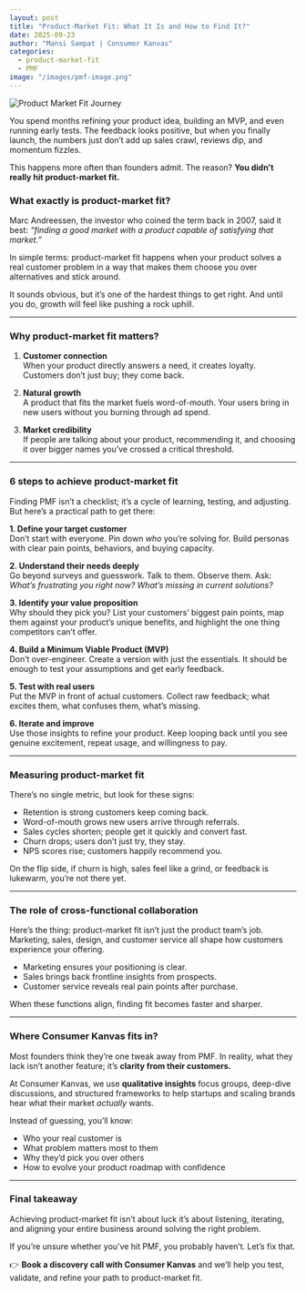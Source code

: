 ```yaml
---
layout: post
title: "Product-Market Fit: What It Is and How to Find It?"
date: 2025-09-23
author: "Mansi Sampat | Consumer Kanvas"
categories: 
  - product-market-fit
  - PMF
image: "/images/pmf-image.png"
---
```


![Product Market Fit Journey](/images/pmf-image.png)


You spend months refining your product idea, building an MVP, and even running early tests. The feedback looks positive, but when you finally launch, the numbers just don’t add up sales crawl, reviews dip, and momentum fizzles.  

This happens more often than founders admit. The reason? **You didn’t really hit product-market fit.**

### What exactly is product-market fit?

Marc Andreessen, the investor who coined the term back in 2007, said it best: *“finding a good market with a product capable of satisfying that market.”*  

In simple terms: product-market fit happens when your product solves a real customer problem in a way that makes them choose you over alternatives and stick around.  

It sounds obvious, but it’s one of the hardest things to get right. And until you do, growth will feel like pushing a rock uphill.

---

### Why product-market fit matters?

1. **Customer connection**  
   When your product directly answers a need, it creates loyalty. Customers don’t just buy; they come back.  

2. **Natural growth**  
   A product that fits the market fuels word-of-mouth. Your users bring in new users without you burning through ad spend.  

3. **Market credibility**  
   If people are talking about your product, recommending it, and choosing it over bigger names you’ve crossed a critical threshold.

---

### 6 steps to achieve product-market fit

Finding PMF isn’t a checklist; it’s a cycle of learning, testing, and adjusting. But here’s a practical path to get there:

**1. Define your target customer**  
Don’t start with everyone. Pin down *who* you’re solving for. Build personas with clear pain points, behaviors, and buying capacity.

**2. Understand their needs deeply**  
Go beyond surveys and guesswork. Talk to them. Observe them. Ask: *What’s frustrating you right now? What’s missing in current solutions?*  

**3. Identify your value proposition**  
Why should they pick you? List your customers’ biggest pain points, map them against your product’s unique benefits, and highlight the one thing competitors can’t offer.  

**4. Build a Minimum Viable Product (MVP)**  
Don’t over-engineer. Create a version with just the essentials. It should be enough to test your assumptions and get early feedback.  

**5. Test with real users**  
Put the MVP in front of actual customers. Collect raw feedback; what excites them, what confuses them, what’s missing.  

**6. Iterate and improve**  
Use those insights to refine your product. Keep looping back until you see genuine excitement, repeat usage, and willingness to pay.

---

### Measuring product-market fit

There’s no single metric, but look for these signs:  

- Retention is strong customers keep coming back.  
- Word-of-mouth grows new users arrive through referrals.  
- Sales cycles shorten; people get it quickly and convert fast.  
- Churn drops; users don’t just try, they stay.  
- NPS scores rise; customers happily recommend you.  

On the flip side, if churn is high, sales feel like a grind, or feedback is lukewarm, you’re not there yet.  

---

### The role of cross-functional collaboration

Here’s the thing: product-market fit isn’t just the product team’s job. Marketing, sales, design, and customer service all shape how customers experience your offering.  

- Marketing ensures your positioning is clear.  
- Sales brings back frontline insights from prospects.  
- Customer service reveals real pain points after purchase.  

When these functions align, finding fit becomes faster and sharper.

---

### Where Consumer Kanvas fits in?

Most founders think they’re one tweak away from PMF. In reality, what they lack isn’t another feature; it’s **clarity from their customers.**  

At Consumer Kanvas, we use **qualitative insights** focus groups, deep-dive discussions, and structured frameworks to help startups and scaling brands hear what their market *actually* wants.  

Instead of guessing, you’ll know:  

- Who your real customer is  
- What problem matters most to them  
- Why they’d pick you over others  
- How to evolve your product roadmap with confidence  

---

### Final takeaway

Achieving product-market fit isn’t about luck it’s about listening, iterating, and aligning your entire business around solving the right problem.  

If you’re unsure whether you’ve hit PMF, you probably haven’t. Let’s fix that.  

👉 **Book a discovery call with Consumer Kanvas** and we’ll help you test, validate, and refine your path to product-market fit.  


